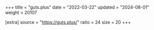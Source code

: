 +++
title = "guts.plus"
date = "2022-03-22"
updated = "2024-08-01"
weight = 20107

[extra]
source = "https://guts.plus/"
ratio = 24
size = 20
+++
